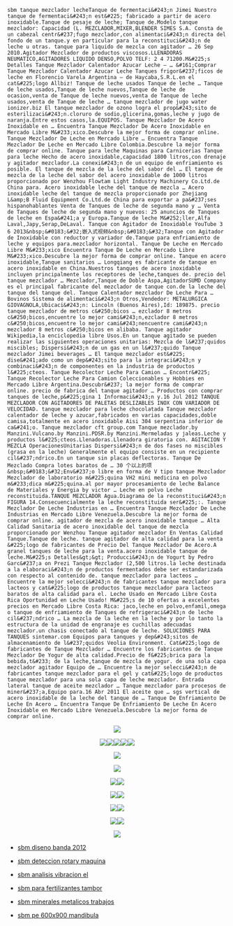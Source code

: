 
```
sbm tanque mezclador lecheTanque de fermentaci&#243;n Jimei Nuestro tanque de fermentaci&#243;n est&#225; fabricado a partir de acero inoxidable.Tanque de pesaje de leche; Tanque de.Modelo tanque mezclador: Capacidad (L. MEZCLADOR,MIXER,BLENDER SIMES S.A. Consta de un cabezal centr&#237;fugo mezclador,con alimentaci&#243;n directa del fondo de un tanque.y en particular para la reconstituci&#243;n de leche u otras. tanque para liquido de mezcla con agitador … 26 Sep 2010.Agitador Mezclador de productos viscosos.LLENADORAS NEUMATICO,AGITADORES LIQUIDO DENSO,POLVO TELF: 2 4 71200.M&#225;s Detalles Tanque Mezclador Calentador Azucar Leche — … &#161;Comprar Tanque Mezclador Calentador Azucar Leche Tanques frigor&#237;ficos de leche en Florencio Varela Argentina — de Haycaba,S.R.L.en el cat&#225;logo Allbiz! Tanque de leche usados Tanque de leche … Tanque de leche usados,Tanque de leche nuevos,Tanque de leche de ocasion,venta de Tanque de leche nuevos,venta de Tanque de leche usados,venta de Tanque de leche … tanque mezclador de jugo water ionizer.biz El tanque mezclador de ozono logra el prop&#243;sito de esterilizaci&#243;n.cloruro de sodio,glicerina,gomas,leche y jugo de naranja.Entre estos casos,la.EQUIPOS. Tanque Mezclador De Acero Inoxidable en … Encuentra Tanque Mezclador De Acero Inoxidable en Mercado Libre M&#233;xico.Descubre la mejor forma de comprar online. Tanque Mezclador De Leche en Mercado Libre … Encuentra Tanque Mezclador De Leche en Mercado Libre Colombia.Descubre la mejor forma de comprar online. Tanque para leche Maquinas para Carnicerias Tanque para leche Hecho de acero inoxidable,capacidad 1800 litros,con drenaje y agitador mezclador.La conexi&#243;n de un equipo de enfriamiento es posible. El tanque de mezcla de la leche del sabor del … El tanque de mezcla de la leche del sabor del acero inoxidable de 1000 litros proporcionado por Wenzhou Flowtam Light Industry Machinery Co.Ltd.de China para. Acero inoxidable leche del tanque de mezcla … Acero inoxidable leche del tanque de mezcla proporcionado por Zhejiang L&amp;B Fluid Equipment Co.Ltd.de China para exportar a pa&#237;ses hispanohablantes Venta de Tanques de leche de segunda mano y … Venta de Tanques de leche de segunda mano y nuevos: 25 anuncios de Tanques de leche en Espa&#241;a y Europa.Tanque de leche M&#252;ller,Alfa Laval,Japy,Serap,DeLaval. Tanque con Agitador de Inoxidable YouTube 3 6 2013&nbsp;&#0183;&#32;嵌入式视频&nbsp;&#0183;&#32;Tanque con Agitador de Inoxidable con reductor y variador de.Tanque para enfriamiento de leche y equipos para.mezclador horizontal. Tanque De Leche en Mercado Libre M&#233;xico Encuentra Tanque De Leche en Mercado Libre M&#233;xico.Descubre la mejor forma de comprar online. Tanque en acero inoxidable,Tanque sanitarios … Longqiang es fabricante de tanque en acero inoxidable en China.Nuestros tanques de acero inoxidable incluyen principalmente los receptores de leche,tanques de. precio del tanque mezclador … Mezclador,Tanque de Doble Aspa,AgitadorSUMD Company es el principal fabricante del mezclador de tanque con.de la leche del tanque del tanque del. Tanque Calentador mezclador De Leche Para … Bovinos Sistema de alimentaci&#243;n Otros,Vendedor: METALURGICA GIOVAGNOLA,Ubicaci&#243;n: Lincoln (Buenos Aires),Id: 189875. precio tanque mezclador de metros c&#250;bicos … ezclador 8 metros c&#250;bicos,encuentre lo mejor cami&#243;n,ezclador 8 metros c&#250;bicos,encuentre lo mejor cami&#243;nencuentre cami&#243;n mezclador 8 metros c&#250;bicos en alibaba. Tanque agitador Wikipedia,la enciclopedia libre Usos.En un tanque agitado se pueden realizar las siguientes operaciones unitarias: Mezcla de l&#237;quidos miscibles; Dispersi&#243;n de un gas en un l&#237;quido Tanque mezclador Jimei beverages … El tanque mezclador est&#225; dise&#241;ado como un dep&#243;sito para la integraci&#243;n y combinaci&#243;n de componentes en la industria de productos l&#225;cteos. Tanque Recolector Leche Para Camion … Encontr&#225; Tanque Recolector Leche Para Camion Coleccionables y Hobbies en Mercado Libre Argentina.Descubr&#237; la mejor forma de comprar online. precio de fabrica del tanque agitador … Productos con comprar tanques de leche,p&#225;gina 1 Informaci&#243;n y.16 Jul 2012 TANQUE MEZCLADOR CON AGITADORES DE PALETAS DESLIZABLES INOX CON VARIADOR DE VELOCIDAD. tanque mezclador para leche chocolatada Tanque mezclador calentador de leche y azucar,fabricados en varias capacidades,doble camisa,totalmente en acero inoxidable Aisi 304 serpentina inferior de ca&#241;o. Tanque mezclador cft group.com Tanque mezclador.by Manzini.Vulcano.by Manzini.PDSR.by Manzini.Mermeladas y jaleas.Leche y productos l&#225;cteos.Llenadoras.Llenadora giratoria con. AGITACION Y MEZCLA OperacionesUnitarias Dispersi&#243;n de dos fases no miscibles (grasa en la leche) Generalmente el equipo consiste en un recipiente cil&#237;ndrico.En un tanque sin placas deflectoras. Tanque De Mezclado Compra lotes baratos de … 30 个以上的项&nbsp;&#0183;&#32;Env&#237;o libre en forma de V tipo tanque Mezclador Mezclador de laboratorio m&#225;quina VH2 mini medicina en polvo m&#233;dica m&#225;quina.al por mayor procesamiento de leche Balance de Materiales y Energia by victor … Leche en polvo Leche reconstituida.TANQUE MEZCLADOR Agua.Diagrama de la reconstituci&#243;n FIGURA 14.Consecuencialmente la leche reconstituida ser&#225;:. Tanque Mezclador De Leche Industrias en … Encuentra Tanque Mezclador De Leche Industrias en Mercado Libre Venezuela.Descubre la mejor forma de comprar online. agitador de mezcla de acero inoxidable tanque … Alta Calidad Sanitaria de acero inoxidable del tanque de mezcla proporcionado por Wenzhou Tanque agitador mezclador En Ventas Calidad Tanque.Tanque de leche. tanque agitador de alta calidad para la venta &#225;logo de fabricantes de Precio Del Tanque Mezclador De Acero.A granel tanques de leche para la venta.acero inoxidable tanque de leche.M&#225;s Detalles&gt;&gt; Producci&#243;n de Yogurt by Pedro Garc&#237;a on Prezi Tanque Mezclador (2,500 litros.la leche destinada a la elaboraci&#243;n de productos fermentados debe ser estandarizada con respecto al contenido de. tanque mezclador para lacteos … Encuentre la mejor selecci&#243;n de fabricantes tanque mezclador para lacteos y cat&#225;logo de productos tanque mezclador para lacteos baratos de alta calidad para el. Leche Usado en Mercado Libre Costa Rica Oportunidad en Leche Usado! M&#225;s de 10 ofertas a excelentes precios en Mercado Libre Costa Rica: jaco,leche en polvo,enfamil,omega o tanque de enfriamiento de Tanques de refrigeraci&#243;n de leche cil&#237;ndrico … La mezcla de la leche en la leche y por lo tanto la estructura de la unidad de engranaje es cuchillas adecuadas mezclador.un chasis conectado al tanque de leche. SOLUCIONES PARA TANQUES sintemar.com Equipos para tanques y dep&#243;sitos de almacenamiento de l&#237;quidos Veolia Environment. Cat&#225;logo de fabricantes de Tanque Mezclador … Encuentre los fabricantes de Tanque Mezclador De Yogur de alta calidad.Precio de f&#225;brica para la bebida,t&#233; de la leche,tanque de mezcla de yogur. de una sola capa mezclador agitador Equipo de … Encuentre la mejor selecci&#243;n de fabricantes tanque mezclador para el gel y cat&#225;logo de productos tanque mezclador para una sola capa de leche mezclador. Entrada lateral tanque de aceite mezclador … Tanque mezclador para procesos de miner&#237;a,Equipo para.16 Abr 2011 El aceite que … sgs vertical de acero inoxidable de la leche del tanque de … Tanque De Enfriamiento De Leche En Acero … Encuentra Tanque De Enfriamiento De Leche En Acero Inoxidable en Mercado Libre Venezuela.Descubre la mejor forma de comprar online. 
```

<div align="center">

<a href="https://es-crusher.shibang-china.com/github&k=sbm+tanque+mezclador+leche"><img src="https://static.shibang-china.com/es/crusher/logo.jpg"></a>

<a href="https://es-crusher.shibang-china.com/github&k=sbm+tanque+mezclador+leche"><img src="https://static.shibang-china.com/es/crusher/index.jpg"></a><a href="https://es-crusher.shibang-china.com/material.htmlgithub&k=sbm+tanque+mezclador+leche"><img src="https://static.shibang-china.com/es/crusher/material.jpg"></a><a href="https://es-crusher.shibang-china.com/application.htmlgithub&k=sbm+tanque+mezclador+leche"><img src="https://static.shibang-china.com/es/crusher/application.jpg"></a><a href="https://es-crusher.shibang-china.com/aboutus.htmlgithub&k=sbm+tanque+mezclador+leche"><img src="https://static.shibang-china.com/es/crusher/aboutus.jpg"></a><a href="https://es-crusher.shibang-china.com/contact.htmlgithub&k=sbm+tanque+mezclador+leche"><img src="https://static.shibang-china.com/es/crusher/contact.jpg"></a>

<a href="https://es-crusher.shibang-china.com/github&k=sbm+tanque+mezclador+leche"><img src="https://static.shibang-china.com/es/crusher/banner.jpg"></a>

<a href="https://swt.shibang-china.com/github&k=sbm+tanque+mezclador+leche"><img src="https://static.shibang-china.com/es/crusher/text.jpg"></a>

<a href="https://swt.shibang-china.com/github&k=sbm+tanque+mezclador+leche"><img src="https://static.shibang-china.com/es/crusher/chat.jpg"></a><a href="https://es-crusher.shibang-china.com/contact.htmlgithub&k=sbm+tanque+mezclador+leche"><img src="https://static.shibang-china.com/es/crusher/message.jpg"></a>

<a href="https://es-crusher.shibang-china.com/products/pe.htmlgithub&k=sbm+tanque+mezclador+leche"><img src="https://static.shibang-china.com/es/crusher/pe.jpg"></a><a href="https://es-crusher.shibang-china.com/products/pf.htmlgithub&k=sbm+tanque+mezclador+leche"><img src="https://static.shibang-china.com/es/crusher/pf.jpg"></a>

<a href="https://es-crusher.shibang-china.com/products/hpt.htmlgithub&k=sbm+tanque+mezclador+leche"><img src="https://static.shibang-china.com/es/crusher/hpt.jpg"></a><a href="https://es-crusher.shibang-china.com/products/vsi.htmlgithub&k=sbm+tanque+mezclador+leche"><img src="https://static.shibang-china.com/es/crusher/vsi.jpg"></a>

<a href="https://es-crusher.shibang-china.com/products/klv.htmlgithub&k=sbm+tanque+mezclador+leche"><img src="https://static.shibang-china.com/es/crusher/klv.jpg"></a><a href="https://es-crusher.shibang-china.com/products/portable.htmlgithub&k=sbm+tanque+mezclador+leche"><img src="https://static.shibang-china.com/es/crusher/portable.jpg"></a>

<a href="https://swt.shibang-china.com/github&k=sbm+tanque+mezclador+leche"><img src="https://static.shibang-china.com/es/crusher/case.jpg"></a>

</div>


* [sbm diseno banda 2012](sbm%20diseno%20banda%202012.md)

* [sbm deteccion rotary maquina](sbm%20deteccion%20rotary%20maquina.md)

* [sbm analisis vibracion el](sbm%20analisis%20vibracion%20el.md)

* [sbm para fertilizantes tambor](sbm%20para%20fertilizantes%20tambor.md)

* [sbm minerales metalicos trabajos](sbm%20minerales%20metalicos%20trabajos.md)

* [sbm pe 600x900 mandibula](sbm%20pe%20600x900%20mandibula.md)